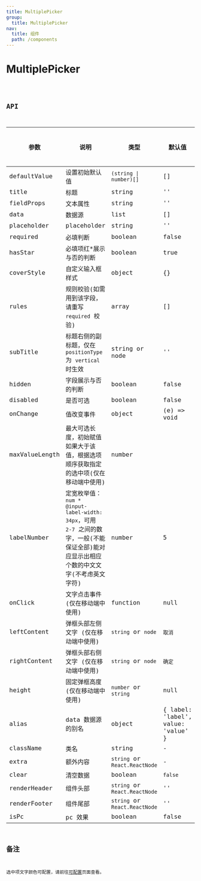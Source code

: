 ```yaml
---
title: MultiplePicker
group:
  title: MultiplePicker
nav:
  title: 组件
  path: /components
---
```


# MultiplePicker

<code src="./demo/index.tsx" />

## API

| 参数           | 说明                                                                                                                                  | 类型                          | 默认值                             | 是否必填 |
| -------------- | ------------------------------------------------------------------------------------------------------------------------------------- | ----------------------------- | ---------------------------------- | -------- |
| defaultValue   | 设置初始默认值                                                                                                                        | `(string \| number)[]`        | []                                 | 否       |
| title          | 标题                                                                                                                                  | string                        | ''                                 | 是       |
| fieldProps     | 文本属性                                                                                                                              | string                        | ''                                 | 是       |
| data           | 数据源                                                                                                                                | list                          | []                                 | 是       |
| placeholder    | placeholder                                                                                                                           | string                        | ''                                 | 否       |
| required       | 必填判断                                                                                                                              | boolean                       | false                              | 否       |
| hasStar        | 必填项红\*展示与否的判断                                                                                                              | boolean                       | true                               | 否       |
| coverStyle     | 自定义输入框样式                                                                                                                      | object                        | {}                                 | 否       |
| rules          | 规则校验(如需用到该字段，请重写 `required` 校验)                                                                                      | array                         | []                                 | 否       |
| subTitle       | 标题右侧的副标题，仅在 `positionType` 为 `vertical` 时生效                                                                            | string or node                | ''                                 | 否       |
| hidden         | 字段展示与否的判断                                                                                                                    | boolean                       | false                              | 否       |
| disabled       | 是否可选                                                                                                                              | boolean                       | false                              | 否       |
| onChange       | 值改变事件                                                                                                                            | object                        | (e) => void                        | 否       |
| maxValueLength | 最大可选长度，初始赋值如果大于该值，根据选项顺序获取指定的选中项(仅在移动端中使用)                                                    | number                        |                                    | 否       |
| labelNumber    | 定宽枚举值：`num * @input-label-width: 34px`，可用 `2-7` 之间的数字，一般(不能保证全部)能对应显示出相应个数的中文文字(不考虑英文字符) | number                        | 5                                  | 否       |
| onClick        | 文字点击事件 (仅在移动端中使用)                                                                                                       | function                      | null                               | 否       |
| leftContent    | 弹框头部左侧文字 (仅在移动端中使用)                                                                                                   | `string` or `node`            | `取消`                             | 否       |
| rightContent   | 弹框头部右侧文字 (仅在移动端中使用)                                                                                                   | `string` or `node`            | `确定`                             | 否       |
| height         | 固定弹框高度 (仅在移动端中使用)                                                                                                       | `number` or `string`          | null                               | 否       |
| alias          | data 数据源的别名                                                                                                                     | object                        | { label: 'label', value: 'value' } | 否       |
| className      | 类名                                                                                                                                  | string                        | -                                  | 否       |
| extra          | 额外内容                                                                                                                              | `string` or `React.ReactNode` | -                                  | 否       |
| clear          | 清空数据                                                                                                                              | boolean                       | `false`                            | 否       |
| renderHeader   | 组件头部                                                                                                                              | `string` or `React.ReactNode` | ''                                 | 否       |
| renderFooter   | 组件尾部                                                                                                                              | `string` or `React.ReactNode` | ''                                 | 否       |
| isPc           | pc 效果                                                                                                                               | boolean                       | false                              | 否       |

## 备注

选中项文字颜色可配置，请前往[可配置](https://dform.alitajs.com/setting)页面查看。

